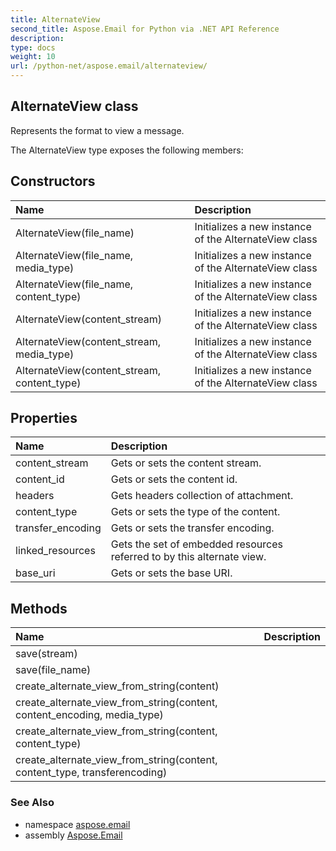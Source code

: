 ```yaml
---
title: AlternateView
second_title: Aspose.Email for Python via .NET API Reference
description: 
type: docs
weight: 10
url: /python-net/aspose.email/alternateview/
---
```


## AlternateView class

Represents the format to view a message.

The AlternateView type exposes the following members:
## Constructors
| Name | Description |
| :- | :- |
|AlternateView(file_name)|Initializes a new instance of the AlternateView class|
|AlternateView(file_name, media_type)|Initializes a new instance of the AlternateView class|
|AlternateView(file_name, content_type)|Initializes a new instance of the AlternateView class|
|AlternateView(content_stream)|Initializes a new instance of the AlternateView class|
|AlternateView(content_stream, media_type)|Initializes a new instance of the AlternateView class|
|AlternateView(content_stream, content_type)|Initializes a new instance of the AlternateView class|
## Properties
| Name | Description |
| :- | :- |
|content_stream|Gets or sets the content stream.|
|content_id|Gets or sets the content id.|
|headers|Gets headers collection of attachment.|
|content_type|Gets or sets the type of the content.|
|transfer_encoding|Gets or sets the transfer encoding.|
|linked_resources|Gets the set of embedded resources referred to by this alternate view.|
|base_uri|Gets or sets the base URI.|
## Methods
| Name | Description |
| :- | :- |
|save(stream)|  |
|save(file_name)|  |
|create_alternate_view_from_string(content)|  |
|create_alternate_view_from_string(content, content_encoding, media_type)|  |
|create_alternate_view_from_string(content, content_type)|  |
|create_alternate_view_from_string(content, content_type, transferencoding)|  |

### See Also

* namespace [aspose.email](/email/python-net/aspose.email/)
* assembly [Aspose.Email](/email/python-net/)


